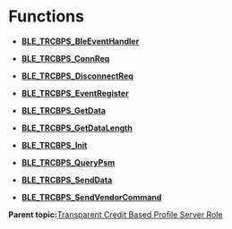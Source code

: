 # Functions

-   **[BLE\_TRCBPS\_BleEventHandler](GUID-CD0A5835-8F94-4102-86A2-4B3D35934CBA.md)**  

-   **[BLE\_TRCBPS\_ConnReq](GUID-4908FBAF-F012-4C11-B31A-7D042C846961.md)**  

-   **[BLE\_TRCBPS\_DisconnectReq](GUID-F16C2879-AA63-4A0A-A77C-BD2455FC1940.md)**  

-   **[BLE\_TRCBPS\_EventRegister](GUID-CEBD5561-6E25-4EDA-8C16-B8E569D5BC4B.md)**  

-   **[BLE\_TRCBPS\_GetData](GUID-27414DB8-1D21-4D91-B6F7-152BCAD03085.md)**  

-   **[BLE\_TRCBPS\_GetDataLength](GUID-6D3F24AD-60AA-4269-B1F0-F5DB04FDF354.md)**  

-   **[BLE\_TRCBPS\_Init](GUID-4D450F27-0510-4DEB-A85B-41D18C6809C0.md)**  

-   **[BLE\_TRCBPS\_QueryPsm](GUID-252C22E7-3AF9-417F-8C2F-9E8CE1F09A35.md)**  

-   **[BLE\_TRCBPS\_SendData](GUID-F96A0912-4F34-4B51-B19D-9D985FFD3ED0.md)**  

-   **[BLE\_TRCBPS\_SendVendorCommand](GUID-113381EE-0E1D-4804-85DA-86E0583BB3FA.md)**  


**Parent topic:**[Transparent Credit Based Profile Server Role](GUID-AD5EEF87-16A7-4E5C-95AB-2B616C0EC809.md)

